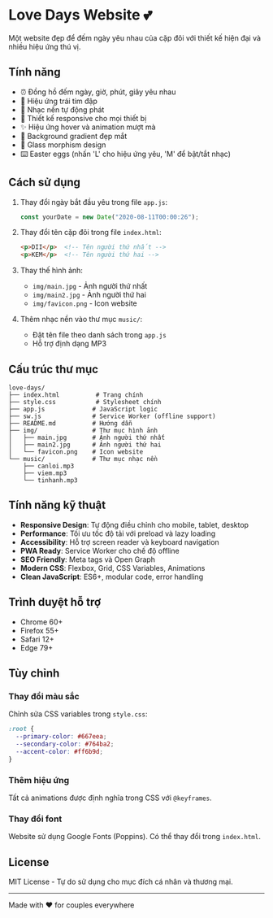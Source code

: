 # Love Days Website 💕

Một website đẹp để đếm ngày yêu nhau của cặp đôi với thiết kế hiện đại và nhiều hiệu ứng thú vị.

## Tính năng

- ⏰ Đồng hồ đếm ngày, giờ, phút, giây yêu nhau
- 💖 Hiệu ứng trái tim đập
- 🎵 Nhạc nền tự động phát
- 📱 Thiết kế responsive cho mọi thiết bị
- ✨ Hiệu ứng hover và animation mượt mà
- 🌟 Background gradient đẹp mắt
- 🎨 Glass morphism design
- ⌨️ Easter eggs (nhấn 'L' cho hiệu ứng yêu, 'M' để bật/tắt nhạc)

## Cách sử dụng

1. Thay đổi ngày bắt đầu yêu trong file `app.js`:
   ```javascript
   const yourDate = new Date("2020-08-11T00:00:26");
   ```

2. Thay đổi tên cặp đôi trong file `index.html`:
   ```html
   <p>DII</p>  <!-- Tên người thứ nhất -->
   <p>KEM</p>  <!-- Tên người thứ hai -->
   ```

3. Thay thế hình ảnh:
   - `img/main.jpg` - Ảnh người thứ nhất
   - `img/main2.jpg` - Ảnh người thứ hai
   - `img/favicon.png` - Icon website

4. Thêm nhạc nền vào thư mục `music/`:
   - Đặt tên file theo danh sách trong `app.js`
   - Hỗ trợ định dạng MP3

## Cấu trúc thư mục

```
love-days/
├── index.html          # Trang chính
├── style.css           # Stylesheet chính
├── app.js             # JavaScript logic
├── sw.js              # Service Worker (offline support)
├── README.md          # Hướng dẫn
├── img/               # Thư mục hình ảnh
│   ├── main.jpg       # Ảnh người thứ nhất
│   ├── main2.jpg      # Ảnh người thứ hai
│   └── favicon.png    # Icon website
└── music/             # Thư mục nhạc nền
    ├── canloi.mp3
    ├── viem.mp3
    └── tinhanh.mp3
```

## Tính năng kỹ thuật

- **Responsive Design**: Tự động điều chỉnh cho mobile, tablet, desktop
- **Performance**: Tối ưu tốc độ tải với preload và lazy loading
- **Accessibility**: Hỗ trợ screen reader và keyboard navigation
- **PWA Ready**: Service Worker cho chế độ offline
- **SEO Friendly**: Meta tags và Open Graph
- **Modern CSS**: Flexbox, Grid, CSS Variables, Animations
- **Clean JavaScript**: ES6+, modular code, error handling

## Trình duyệt hỗ trợ

- Chrome 60+
- Firefox 55+
- Safari 12+
- Edge 79+

## Tùy chỉnh

### Thay đổi màu sắc
Chỉnh sửa CSS variables trong `style.css`:
```css
:root {
  --primary-color: #667eea;
  --secondary-color: #764ba2;
  --accent-color: #ff6b9d;
}
```

### Thêm hiệu ứng
Tất cả animations được định nghĩa trong CSS với `@keyframes`.

### Thay đổi font
Website sử dụng Google Fonts (Poppins). Có thể thay đổi trong `index.html`.

## License

MIT License - Tự do sử dụng cho mục đích cá nhân và thương mại.

---

Made with ❤️ for couples everywhere